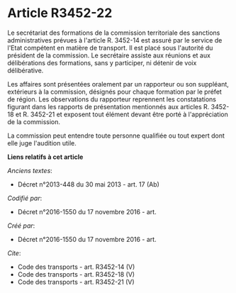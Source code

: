 # Article R3452-22

Le secrétariat des formations de la commission territoriale des sanctions administratives prévues à l'article R. 3452-14 est
assuré par le service de l'Etat compétent en matière de transport. Il est placé sous l'autorité du président de la
commission. Le secrétaire assiste aux réunions et aux délibérations des formations, sans y participer, ni détenir de voix
délibérative. 

Les affaires sont présentées oralement par un rapporteur ou son suppléant, extérieurs à la commission, désignés pour chaque
formation par le préfet de région. Les observations du rapporteur reprennent les constatations figurant dans les rapports de
présentation mentionnés aux articles R. 3452-18 et R. 3452-21 et exposent tout élément devant être porté à l'appréciation de
la commission. 

La commission peut entendre toute personne qualifiée ou tout expert dont elle juge l'audition utile.

**Liens relatifs à cet article**

_Anciens textes_:

  - Décret n°2013-448 du 30 mai 2013 - art. 17 (Ab)

_Codifié par_:

  - Décret n°2016-1550 du 17 novembre 2016 - art.

_Créé par_:

  - Décret n°2016-1550 du 17 novembre 2016 - art.

_Cite_:

  - Code des transports - art. R3452-14 (V)
  - Code des transports - art. R3452-18 (V)
  - Code des transports - art. R3452-21 (V)
